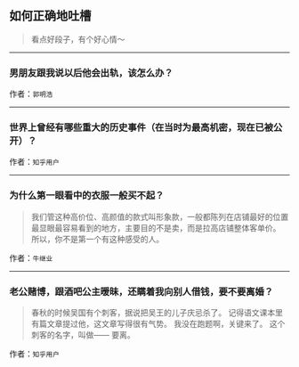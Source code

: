 ## 如何正确地吐槽

> 看点好段子，有个好心情～


 
---

### 男朋友跟我说以后他会出轨，该怎么办？

> 


作者：`郭明浩`

---

### 世界上曾经有哪些重大的历史事件（在当时为最高机密，现在已被公开）？

> 


作者：`知乎用户`

---

### 为什么第一眼看中的衣服一般买不起？

> 我们管这种高价位、高颜值的款式叫形象款，一般都陈列在店铺最好的位置最显眼最容易看到的地方，主要目的不是卖，而是拉高店铺整体客单价。
> 所以，你不是第一个有这种感受的人。


作者：`牛继业`

---

### 老公赌博，跟酒吧公主暧昧，还瞒着我向别人借钱，要不要离婚？

> 春秋的时候吴国有个刺客，据说把吴王的儿子庆忌杀了。
> 记得语文课本里有篇文章提过他，这文章写得很有气势。
> 我没在跑题啊，关键来了。
> 这个刺客的名字，叫做——
> 要离。


作者：`知乎用户`